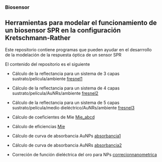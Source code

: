 ### Biosensor
## Herramientas para modelar el funcionamiento de un biosensor SPR en la configuración Kretschmann-Rather


Este repositorio contiene programas que pueden ayudar en el desarrrollo de la modelación de la respuesta óptica de un sensor SPR 

El contenido del repositorio es el siguiente

- Cálculo de la reflectancia para un sistema de 3 capas sustrato/película/ambiente [fresnel1](fresnel1.m) 

- Cálculo de la reflectancia para un sistema de 4 capas sustrato/película/AuNRs/ambiente [fresnel2](fresnel2.m) 

- Cálculo de la reflectancia para un sistema de 5 capas sustrato/película/medio dieléctrico/AuNRs/ambiente [fresnel3](fresnel3.m) 

- Cálculo de coeficientes de Mie [Mie_abcd](Mie_abcd.m) 

- Cálculo de eficiencias [Mie](Mie.m) 

- Cálculo de curva de absorbancia AuNPs [absorbancia1](absorbancia1.m) 


- Cálculo de curva de absorbancia AuNRs [absorbancia2](absorbancia2.m) 


- Correción de función dieléctrica del oro para NPs [correcionnanometrica](correcionnanometrica.m) 
